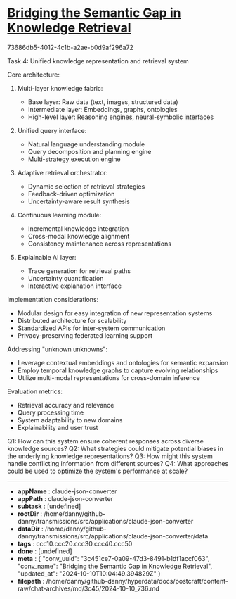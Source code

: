 # [Bridging the Semantic Gap in Knowledge Retrieval](https://claude.ai/chat/3c451ce7-0a09-47d3-8491-b1df1accf063)

73686db5-4012-4c1b-a2ae-b0d9af296a72

 Task 4: Unified knowledge representation and retrieval system

Core architecture:
1. Multi-layer knowledge fabric:
   - Base layer: Raw data (text, images, structured data)
   - Intermediate layer: Embeddings, graphs, ontologies
   - High-level layer: Reasoning engines, neural-symbolic interfaces

2. Unified query interface:
   - Natural language understanding module
   - Query decomposition and planning engine
   - Multi-strategy execution engine

3. Adaptive retrieval orchestrator:
   - Dynamic selection of retrieval strategies
   - Feedback-driven optimization
   - Uncertainty-aware result synthesis

4. Continuous learning module:
   - Incremental knowledge integration
   - Cross-modal knowledge alignment
   - Consistency maintenance across representations

5. Explainable AI layer:
   - Trace generation for retrieval paths
   - Uncertainty quantification
   - Interactive explanation interface

Implementation considerations:
- Modular design for easy integration of new representation systems
- Distributed architecture for scalability
- Standardized APIs for inter-system communication
- Privacy-preserving federated learning support

Addressing "unknown unknowns":
- Leverage contextual embeddings and ontologies for semantic expansion
- Employ temporal knowledge graphs to capture evolving relationships
- Utilize multi-modal representations for cross-domain inference

Evaluation metrics:
- Retrieval accuracy and relevance
- Query processing time
- System adaptability to new domains
- Explainability and user trust

Q1: How can this system ensure coherent responses across diverse knowledge sources?
Q2: What strategies could mitigate potential biases in the underlying knowledge representations?
Q3: How might this system handle conflicting information from different sources?
Q4: What approaches could be used to optimize the system's performance at scale?

---

* **appName** : claude-json-converter
* **appPath** : claude-json-converter
* **subtask** : [undefined]
* **rootDir** : /home/danny/github-danny/transmissions/src/applications/claude-json-converter
* **dataDir** : /home/danny/github-danny/transmissions/src/applications/claude-json-converter/data
* **tags** : ccc10.ccc20.ccc30.ccc40.ccc50
* **done** : [undefined]
* **meta** : {
  "conv_uuid": "3c451ce7-0a09-47d3-8491-b1df1accf063",
  "conv_name": "Bridging the Semantic Gap in Knowledge Retrieval",
  "updated_at": "2024-10-10T10:04:49.394829Z"
}
* **filepath** : /home/danny/github-danny/hyperdata/docs/postcraft/content-raw/chat-archives/md/3c45/2024-10-10_736.md